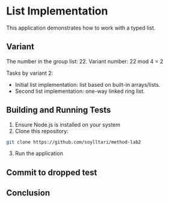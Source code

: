 # List Implementation

This application demonstrates how to work with a typed list.

## Variant

The number in the group list: 22. Variant number: 22 mod 4 = 2

Tasks by variant 2: 
- Initial list implementation: list based on built-in arrays/lists.
- Second list implementation: one-way linked ring list.


## Building and Running Tests

1. Ensure Node.js is installed on your system
2. Clone this repository: 
```bash
git clone https://github.com/soylltari/method-lab2
```
3. Run the application

## Commit to dropped test

## Conclusion